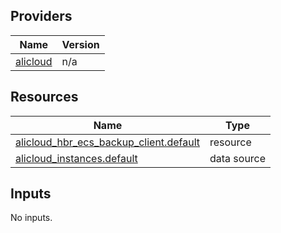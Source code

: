 <!-- BEGIN_TF_DOCS -->
## Providers

| Name | Version |
|------|---------|
| <a name="provider_alicloud"></a> [alicloud](#provider\_alicloud) | n/a |

## Resources

| Name | Type |
|------|------|
| [alicloud_hbr_ecs_backup_client.default](https://registry.terraform.io/providers/hashicorp/alicloud/latest/docs/resources/hbr_ecs_backup_client) | resource |
| [alicloud_instances.default](https://registry.terraform.io/providers/hashicorp/alicloud/latest/docs/data-sources/instances) | data source |

## Inputs

No inputs.
<!-- END_TF_DOCS -->    